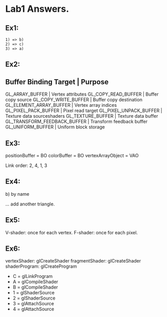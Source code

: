 # Lab1 Answers.

## Ex1:
	1) => b)
	2) => c)
	3) => a)

## Ex2:

	
Buffer Binding Target			|	Purpose
---------------------------------------------------------
GL_ARRAY_BUFFER 				|	Vertex attributes
GL_COPY_READ_BUFFER 			|	Buffer copy source
GL_COPY_WRITE_BUFFER 			|	Buffer copy destination
GL_ELEMENT_ARRAY_BUFFER 		|	Vertex array indices
GL_PIXEL_PACK_BUFFER 			|	Pixel read target
GL_PIXEL_UNPACK_BUFFER 			|	Texture data sourceshaders
GL_TEXTURE_BUFFER 				|	Texture data buffer
GL_TRANSFORM_FEEDBACK_BUFFER 	|	Transform feedback buffer
GL_UNIFORM_BUFFER 				|	Uniform block storage

## Ex3:

positionBuffer = BO
colorBuffer = BO
vertexArrayObject = VAO

Link order: 2, 4, 1, 3

## Ex4:

b) by name

... add another triangle.

## Ex5:

V-shader: once for each vertex.
F-shader: once for each pixel.

## Ex6:

vertexShader: glCreateShader
fragmentShader: glCreateShader
shaderProgram: glCreateProgram

+ C = glLinkProgram
+ A = glCompileShader
+ B = glCompileShader
+ 1 = glShaderSource
+ 2 = glShaderSource
+ 3 = glAttachSource
+ 4 = glAttachSource